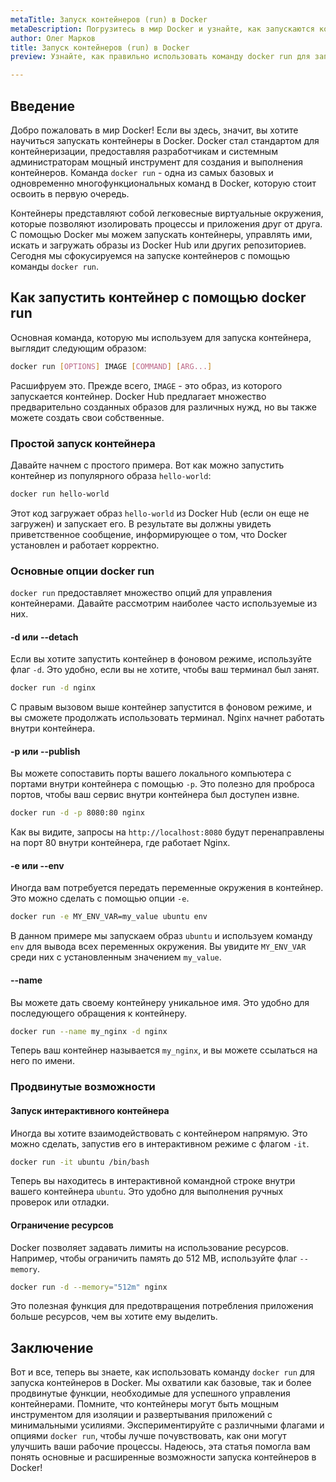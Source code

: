 ```yaml
---
metaTitle: Запуск контейнеров (run) в Docker
metaDescription: Погрузитесь в мир Docker и узнайте, как запускаются контейнеры - от базовых команд до более сложных функций, включая передачу переменных окружения и управление портами. Статья охватывает все, что вам нужно знать о команде docker run.
author: Олег Марков
title: Запуск контейнеров (run) в Docker
preview: Узнайте, как правильно использовать команду docker run для запуска контейнеров - от основ до сложных настроек с переменными окружения и портами. Пошаговая инструкция для новичков и профессионалов.

---
```


## Введение

Добро пожаловать в мир Docker! Если вы здесь, значит, вы хотите научиться запускать контейнеры в Docker. Docker стал стандартом для контейнеризации, предоставляя разработчикам и системным администраторам мощный инструмент для создания и выполнения контейнеров. Команда `docker run` - одна из самых базовых и одновременно многофункциональных команд в Docker, которую стоит освоить в первую очередь.

Контейнеры представляют собой легковесные виртуальные окружения, которые позволяют изолировать процессы и приложения друг от друга. С помощью Docker мы можем запускать контейнеры, управлять ими, искать и загружать образы из Docker Hub или других репозиториев. Сегодня мы сфокусируемся на запуске контейнеров с помощью команды `docker run`.

## Как запустить контейнер с помощью docker run

Основная команда, которую мы используем для запуска контейнера, выглядит следующим образом:

```bash
docker run [OPTIONS] IMAGE [COMMAND] [ARG...]
```

Расшифруем это. Прежде всего, `IMAGE` - это образ, из которого запускается контейнер. Docker Hub предлагает множество предварительно созданных образов для различных нужд, но вы также можете создать свои собственные.

### Простой запуск контейнера

Давайте начнем с простого примера. Вот как можно запустить контейнер из популярного образа `hello-world`:

```bash
docker run hello-world
```

Этот код загружает образ `hello-world` из Docker Hub (если он еще не загружен) и запускает его. В результате вы должны увидеть приветственное сообщение, информирующее о том, что Docker установлен и работает корректно.

### Основные опции docker run

`docker run` предоставляет множество опций для управления контейнерами. Давайте рассмотрим наиболее часто используемые из них.

#### -d или --detach

Если вы хотите запустить контейнер в фоновом режиме, используйте флаг `-d`. Это удобно, если вы не хотите, чтобы ваш терминал был занят.

```bash
docker run -d nginx
```

С правым вызовом выше контейнер запустится в фоновом режиме, и вы сможете продолжать использовать терминал. Nginx начнет работать внутри контейнера.

#### -p или --publish

Вы можете сопоставить порты вашего локального компьютера с портами внутри контейнера с помощью `-p`. Это полезно для проброса портов, чтобы ваш сервис внутри контейнера был доступен извне.

```bash
docker run -d -p 8080:80 nginx
```

Как вы видите, запросы на `http://localhost:8080` будут перенаправлены на порт 80 внутри контейнера, где работает Nginx.

#### -e или --env

Иногда вам потребуется передать переменные окружения в контейнер. Это можно сделать с помощью опции `-e`.

```bash
docker run -e MY_ENV_VAR=my_value ubuntu env
```

В данном примере мы запускаем образ `ubuntu` и используем команду `env` для вывода всех переменных окружения. Вы увидите `MY_ENV_VAR` среди них с установленным значением `my_value`.

#### --name

Вы можете дать своему контейнеру уникальное имя. Это удобно для последующего обращения к контейнеру.

```bash
docker run --name my_nginx -d nginx
```

Теперь ваш контейнер называется `my_nginx`, и вы можете ссылаться на него по имени.

### Продвинутые возможности

#### Запуск интерактивного контейнера

Иногда вы хотите взаимодействовать с контейнером напрямую. Это можно сделать, запустив его в интерактивном режиме с флагом `-it`.

```bash
docker run -it ubuntu /bin/bash
```

Теперь вы находитесь в интерактивной командной строке внутри вашего контейнера `ubuntu`. Это удобно для выполнения ручных проверок или отладки.

#### Ограничение ресурсов

Docker позволяет задавать лимиты на использование ресурсов. Например, чтобы ограничить память до 512 MB, используйте флаг `--memory`.

```bash
docker run -d --memory="512m" nginx
```

Это полезная функция для предотвращения потребления приложения больше ресурсов, чем вы хотите ему выделить.

## Заключение

Вот и все, теперь вы знаете, как использовать команду `docker run` для запуска контейнеров в Docker. Мы охватили как базовые, так и более продвинутые функции, необходимые для успешного управления контейнерами. Помните, что контейнеры могут быть мощным инструментом для изоляции и развертывания приложений с минимальными усилиями. Экспериментируйте с различными флагами и опциями `docker run`, чтобы лучше почувствовать, как они могут улучшить ваши рабочие процессы. Надеюсь, эта статья помогла вам понять основные и расширенные возможности запуска контейнеров в Docker!